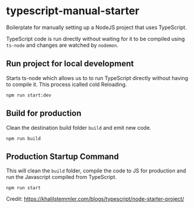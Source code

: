 # typescript-manual-starter
Boilerplate for manually setting up a NodeJS project that uses TypeScript.

TypeScript code is run directly without waiting for it to be compiled using `ts-node` and changes are watched by `nodemon`.

## Run project for local development
Starts ts-node which allows us to to run TypeScript directly without having to compile it. This process icalled cold Reloading.

`npm run start:dev`

## Build for production
Clean the destination build folder `build` and emit new code.

`npm run build`

## Production Startup Command
This will clean the `build` folder, compile the code to JS for production and run the Javascript compiled from TypeScript.

`npm run start`


Credit: https://khalilstemmler.com/blogs/typescript/node-starter-project/